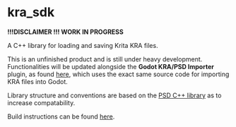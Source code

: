 # kra_sdk

**!!!DISCLAIMER !!! WORK IN PROGRESS**

A C++ library for loading and saving Krita KRA files.

This is an unfinished product and is still under heavy development. Functionalities will be 
updated alongside the **Godot KRA/PSD Importer** plugin, as found [here](https://github.com/2shady4u/godot-kra-psd-importer/blob/master/README.md), which uses the exact same source code
for importing KRA files into Godot.

Library structure and conventions are based on the [PSD C++ library](https://github.com/MolecularMatters/psd_sdk) as to increase compatability.

Build instructions can be found [here](https://github.com/2shady4u/godot-kra-psd-importer/blob/master/docs/BUILD_INSTRUCTIONS.md).
